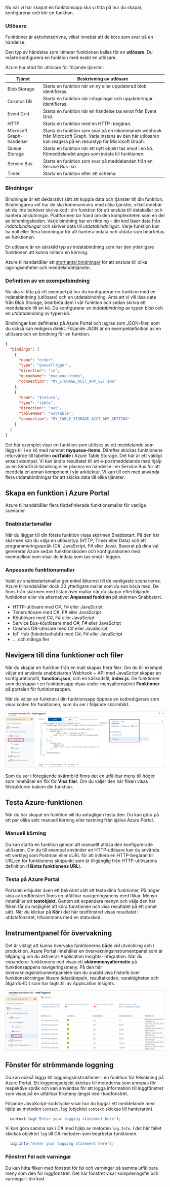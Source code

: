 Nu när vi har skapat en funktionsapp ska vi titta på hur du skapar, konfigurerar och kör en funktion.

### <a name="triggers"></a>Utlösare

Funktioner är aktivitetsdrivna, vilket innebär att de körs som svar på en händelse.

Den typ av händelse som initierar funktionen kallas för en **utlösare**. Du måste konfigurera en funktion med exakt en utlösare.

Azure har stöd för utlösare för följande tjänster.

| Tjänst                 | Beskrivning av utlösare  |
|-------------------------|---------|
| Blob Storage            | Starta en funktion när en ny eller uppdaterad blob identifieras.       |
| Cosmos DB               | Starta en funktion när infogningar och uppdateringar identifieras.      |
| Event Grid              | Starta en funktion när en händelse tas emot från Event Grid.       |
| HTTP                    | Starta en funktion med en HTTP-begäran.      |
| Microsoft Graph-händelser  | Starta en funktion som svar på en inkommande webhook från Microsoft Graph. Varje instans av den här utlösaren kan reagera på en resurstyp för Microsoft Graph.       |
| Queue Storage           | Starta en funktion när ett nytt objekt tas emot i en kö. Kömeddelandet anges som indata till funktionen.      |
| Service Bus             | Starta en funktion som svar på meddelanden från en Service Bus-kö.       |
| Timer                   | Starta en funktion efter ett schema.       |

### <a name="bindings"></a>Bindningar

Bindningar är ett deklarativt sätt att koppla data och tjänster till din funktion. Bindningarna vet hur de ska kommunicera med olika tjänster, vilket innebär att du inte behöver skriva kod i din funktion för att ansluta till datakällor och hantera anslutningar. Plattformen tar hand om den komplexiteten som en del av bindningskoden. Varje bindning har en riktning – din kod läser data från *indatabindningar* och skriver data till *utdatabindningar*. Varje funktion kan ha noll eller flera bindningar för att hantera indata och utdata som bearbetas av funktionen.

En utlösare är en särskild typ av indatabindning som har den ytterligare funktionen att kunna initiera en körning.

Azure tillhandahåller ett [stort antal bindningar](https://docs.microsoft.com/azure/azure-functions/functions-triggers-bindings#supported-bindings) för att ansluta till olika lagringsenheter och meddelandetjänster.

### <a name="a-sample-binding-definition"></a>Definition av en exempelbindning

Nu ska vi titta på ett exempel på hur du konfigurerar en funktion med en indatabindning (utlösare) och en utdatabindning. Anta att vi vill läsa data från Blob Storage, bearbeta dem i vår funktion och sedan skriva ett meddelande till en kö. Du konfigurerar en _indatabindning_ av typen *blob* och en _utdatabindning_ av typen *kö*.

Bindningar kan definieras på Azure Portal och lagras som JSON-filer, som du också kan redigera direkt. Följande JSON är en exempeldefinition av en utlösare och en bindning för en funktion.

```json
{
  "bindings": [
    {
      "name": "order",
      "type": "queueTrigger",
      "direction": "in",
      "queueName": "myqueue-items",
      "connection": "MY_STORAGE_ACCT_APP_SETTING"
    },
    {
      "name": "$return",
      "type": "table",
      "direction": "out",
      "tableName": "outTable",
      "connection": "MY_TABLE_STORAGE_ACCT_APP_SETTING"
    }
  ]
}
```

Det här exemplet visar en funktion som utlöses av ett meddelande som läggs till i en kö med namnet **myqueue-items**. Därefter skickas funktionens returvärde till tabellen **outTable** i Azure Table Storage. Det här är ett väldigt enkelt exempel. Vi kan ändra resultatet till ett e-postmeddelande med hjälp av en SendGrid-bindning eller placera en händelse i en Service Bus för att meddela en annan komponent i vår arkitektur. Vi kan till och med använda flera utdatabindningar för att skicka data till olika tjänster.

## <a name="creating-a-function-in-the-azure-portal"></a>Skapa en funktion i Azure Portal

Azure tillhandahåller flera fördefinierade funktionsmallar för vanliga scenarier.

### <a name="quickstart-templates"></a>Snabbstartsmallar

När du lägger till din första funktion visas skärmen Snabbstart. På den här skärmen kan du välja en utlösartyp (HTTP, Timer eller Data) och ett programmeringsspråk (C#, JavaScript, F# eller Java). Baserat på dina val genererar Azure sedan funktionskoden och konfigurationen med exempelkod som visar de indata som tas emot i loggen.

### <a name="custom-function-templates"></a>Anpassade funktionsmallar

Valet av snabbstartsmallar ger enkel åtkomst till de vanligaste scenarierna. Azure tillhandahåller dock 30 ytterligare mallar som du kan börja med. De finns från skärmen med listan över mallar när du skapar efterföljande funktioner eller via alternativet **Anpassad funktion** på skärmen Snabbstart.

- HTTP-utlösare med C#, F# eller JavaScript
- Timerutlösare med C#, F# eller JavaScript
- Köutlösare med C#, F# eller JavaScript
- Service Bus-köutlösare med C#, F# eller JavaScript
- Cosmos DB-utlösare med C# eller JavaScript
- IoT Hub (händelsehubb) med C#, F# eller JavaScript
- ... och många fler

## <a name="navigating-to-your-function-and-files"></a>Navigera till dina funktioner och filer

När du skapar en funktion från en mall skapas flera filer. Om du till exempel väljer att använda snabbstarten Webhook + API med JavaScript skapas en konfigurationsfil, **function.json**, och en källkodsfil, **index.js**. De funktioner som du skapar i en funktionsapp visas under menyalternativet **Funktioner** på portalen för funktionsappen.

När du väljer en funktion i din funktionsapp öppnas en kodredigerare som visar koden för funktionen, som du ser i följande skärmbild.

![Skärmbild av Azure Portal med funktionsredigerarbladet, inklusive den utökade menyn Visa filer, med funktionen ”HttpTriggerJS1” vald i vår apptjänstnavigering och menyn Visa filer markerad.](../media/4-file-navigation.png)

Som du ser i föregående skärmbild finns det en utfällbar meny till höger som innehåller en flik för **Visa filer**. Om du väljer den här fliken visas filstrukturen bakom din funktion.

## <a name="testing-your-azure-function"></a>Testa Azure-funktionen

När du har skapat en funktion vill du antagligen testa den. Du kan göra på ett par olika sätt: manuell körning eller testning från själva Azure Portal.

### <a name="manual-execution"></a>Manuell körning

Du kan starta en funktion genom att manuellt utlösa den konfigurerade utlösaren. Om du till exempel använder en HTTP-utlösare kan du använda ett verktyg som Postman eller cURL för att initiera en HTTP-begäran till URL:en för funktionens slutpunkt som är tillgänglig från HTTP-utlösarens definition (**Hämta funktionens URL**).

### <a name="testing-in-the-azure-portal"></a>Testa på Azure Portal

Portalen erbjuder även ett bekvämt sätt att testa dina funktioner. På höger sida av kodfönstret finns en utfällbar navigeringsmeny med flikar. Menyn innehåller ett **testobjekt**. Genom att expandera menyn och välja den här fliken får du möjlighet att köra funktionen och visa resultatet på ett annat sätt. När du klickar på **Kör** i det här testfönstret visas resultatet i utdatafönstret, tillsammans med en statuskod.

## <a name="monitoring-dashboard"></a>Instrumentpanel för övervakning

Det är viktigt att kunna övervaka funktionerna både vid utveckling och i produktion. Azure Portal innehåller en övervakningsinstrumentpanel som är tillgänglig om du aktiverar Application Insights-integration. När du expanderar funktionens nod visas ett **skärmmenyalternativ** på funktionsappens navigeringsmeny. På den här övervakningsinstrumentpanelen kan du snabbt visa historik över funktionskörningar liksom tidsstämpeln, resultatkoden, varaktigheten och åtgärds-ID:t som har lagts till av Application Insights.

![Skärmbild av Azure Portal med ett övervakningsblad för en HTTP-funktion med flera funktionsresultat och motsvarande HTTP-statuskoder, med menyalternativet Modul för funktionen markerat.](../media/4-monitor-function.png)

## <a name="streaming-log-window"></a>Fönster för strömmande loggning

Du kan också lägga till loggningsinstruktioner i en funktion för felsökning på Azure Portal. Ett loggningsobjekt skickas till metoderna som anropas för respektive språk och kan användas för att logga information till loggfönstret som visas på en utfällbar flikmeny längst ned i kodfönstret.

Följande JavaScript-kodstycke visar hur du loggar ett meddelande med hjälp av metoden `context.log` (objektet `context` skickas till hanteraren).

```javascript
  context.log('Enter your logging statement here');
```

Vi kan göra samma sak i C# med hjälp av metoden `log.Info`. I det här fallet skickas objektet `log` till C#-metoden som bearbetar funktionen.

```csharp
  log.Info("Enter your logging statement here");
```

### <a name="errors-and-warnings-window"></a>Fönstret Fel och varningar

Du kan hitta fliken med fönstret för fel och varningar på samma utfällbara meny som den för loggfönstret. Det här fönstret visar kompileringsfel och varningar i din kod.
